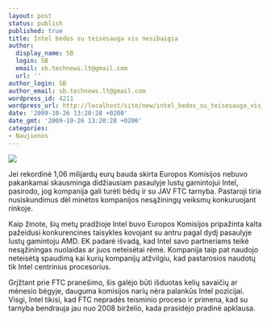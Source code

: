 ```yaml
---
layout: post
status: publish
published: true
title: Intel bėdos su teisėsauga vis nesibaigia
author:
  display_name: SB
  login: SB
  email: sb.technews.lt@gmail.com
  url: ''
author_login: SB
author_email: sb.technews.lt@gmail.com
wordpress_id: 4211
wordpress_url: http://localhost/site/new/intel_bedos_su_teisesauga_vis_nesibaigia/
date: '2009-10-26 13:20:28 +0200'
date_gmt: '2009-10-26 13:20:28 +0200'
categories:
- Naujienos
---
```

<div class="imgright"><img src="http://t2.gstatic.com/images?q=tbn:gd5G5RbE5X41gM:http://www.hkepc.com/database/images/23.31.01.20.10.2007.Intel%2520HQ.jpg"  /></div>
<p>Jei rekordinė 1,06 milijardų eurų bauda skirta Europos Komisijos nebuvo pakankamai skausminga didžiausiam pasaulyje lustų gamintojui Intel, pasirodo, jog kompanija gali turėti bėdų ir su JAV FTC tarnyba. Pastaroji tiria nusiskundimus dėl minėtos kompanijos nesąžiningų veiksmų konkuruojant rinkoje.</p>
<p>Kaip žinote, šių metų pradžioje Intel buvo Europos Komisijos pripažinta kalta pažeidusi konkurencines taisykles kovojant su antru pagal dydį pasaulyje lustų gamintoju AMD. EK padarė išvadą, kad Intel savo partneriams teikė nesąžiningas nuolaidas ar juos neteisėtai rėmė. Kompanija taip pat naudojo neteisėtą spaudimą kai kurių kompanijų atžvilgiu, kad pastarosios naudotų tik Intel centrinius procesorius.</p>
<p>Grįžtant prie FTC pranešimo, šis galėjo būti išduotas kelių savaičių ar mėnesio bėgyje, dauguma komisijos narių nėra palankūs Intel pozicijai. Visgi, Intel tikisi, kad FTC nepradės teisminio proceso ir primena, kad su tarnyba bendrauja jau nuo 2008 birželio, kada prasidėjo pradinė apklausa.<br /></p>
